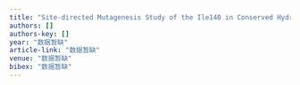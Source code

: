 ```yaml
---
title: "Site-directed Mutagenesis Study of the Ile140 in Conserved Hydrophobic Core of Bcl-xL"
authors: []
authors-key: []
year: "数据暂缺"
article-link: "数据暂缺"
venue: "数据暂缺"
bibex: "数据暂缺"
---
```


